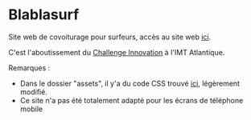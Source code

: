 # Blablasurf
<p>Site web de covoiturage pour surfeurs, accès au site web <a href="http://blablasurf.dx.am">ici</a>.</p>
<p>C'est l'aboutissement du <a href="https://www.imt-atlantique.fr/fr/node/662">Challenge Innovation</a> à l'IMT Atlantique.</p> 
<p>Remarques :
<ul><li>Dans le dossier "assets", il y'a du code CSS trouvé <a href="https://templated.co/">ici</a>, légèrement modifié.
 <li>Ce site n'a pas été totalement adapté pour les écrans de téléphone mobile</ul></p> 
